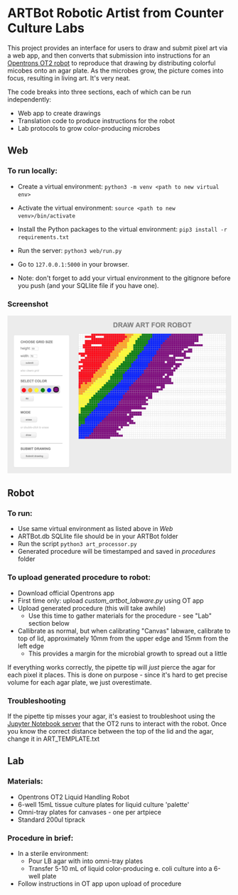 # ARTBot Robotic Artist from Counter Culture Labs
This project provides an interface for users to draw and submit pixel art via a web app, and then converts that submission into instructions for an [Opentrons OT2 robot](https://www.opentrons.com) to reproduce that drawing by distributing colorful micobes onto an agar plate. As the microbes grow, the picture comes into focus, resulting in living art. It's very neat.

The code breaks into three sections, each of which can be run independently:
- Web app to create drawings
- Translation code to produce instructions for the robot
- Lab protocols to grow color-producing microbes

## Web

### To run locally:
- Create a virtual environment: ```python3 -m venv <path to new virtual env> ```
- Activate the virtual environment: ```source <path to new venv>/bin/activate```
- Install the Python packages to the virtual environment: ```pip3 install -r requirements.txt```
- Run the server: ```python3 web/run.py```
- Go to ```127.0.0.1:5000``` in your browser.

- Note: don't forget to add your virtual environment to the gitignore before you push (and your SQLlite file if you have one).

### Screenshot
![ARTBot Screenshot](/ARTBotScreenShot.png?raw=true "ARTBot Screenshot")

## Robot

### To run:
- Use same virtual environment as listed above in *Web*
- ARTBot.db SQLlite file should be in your ARTBot folder
- Run the script ```python3 art_processor.py```
- Generated procedure will be timestamped and saved in _procedures_ folder

### To upload generated procedure to robot:
- Download official Opentrons app
- First time only: upload _custom_artbot_labware.py_ using OT app
- Upload generated procedure (this will take awhile)
	- Use this time to gather materials for the procedure - see "Lab" section below
- Callibrate as normal, but when calibrating "Canvas" labware, calibrate to top of lid, approximately 10mm from the upper edge and 15mm from the left edge
	- This provides a margin for the microbial growth to spread out a little

If everything works correctly, the pipette tip will _just_ pierce the agar for each pixel it places. This is done on purpose - since it's hard to get precise volume for each agar plate, we just overestimate.

### Troubleshooting
If the pipette tip misses your agar, it's easiest to troubleshoot using the [Jupyter Notebook server](LINK) that the OT2 runs to interact with the robot. Once you know the correct distance between the top of the lid and the agar, change it in ART_TEMPLATE.txt

## Lab

### Materials:
- Opentrons OT2 Liquid Handling Robot
- 6-well 15mL tissue culture plates for liquid culture 'palette'
- Omni-tray plates for canvases - one per artpiece
- Standard 200ul tiprack

### Procedure in brief:
- In a sterile environment:
	- Pour LB agar with into omni-tray plates
	- Transfer 5-10 mL of liquid color-producing e. coli culture into a 6-well plate
- Follow instructions in OT app upon upload of procedure